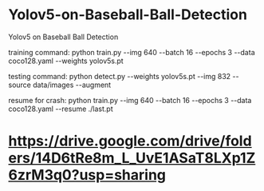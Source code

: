# Yolov5-on-Baseball-Ball-Detection
Yolov5 on Baseball Ball Detection



training command: python train.py --img 640 --batch 16 --epochs 3 --data coco128.yaml --weights yolov5s.pt

testing command: python detect.py --weights yolov5s.pt --img 832 --source data/images --augment

resume for crash: python train.py --img 640 --batch 16 --epochs 3 --data coco128.yaml --resume ./last.pt
# https://drive.google.com/drive/folders/14D6tRe8m_L_UvE1ASaT8LXp1Z6zrM3q0?usp=sharing
